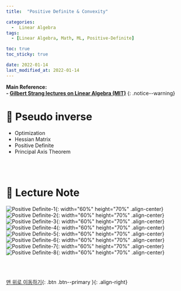 ```yaml
---
title:  "Positive Definite & Convexity" 

categories:
  -  Linear Algebra
tags:
  - [Linear Algebra, Math, ML, Positive-Definite]

toc: true
toc_sticky: true

date: 2022-01-14
last_modified_at: 2022-01-14
---
```


**Main Reference: <br>- [Gilbert Strang lectures on Linear Algebra (MIT)](https://www.youtube.com/watch?v=7UJ4CFRGd-U&list=PLE7DDD91010BC51F8)**
{: .notice--warning}


# 📘 Pseudo inverse

- Optimization
- Hessian Matrix
- Positive Definite
- Principal Axis Theorem


<br>
<br>



# 📘 Lecture Note

![Positive Definite-1](https://user-images.githubusercontent.com/96368476/149487943-f3287812-5f2a-4f05-9361-5ae61c5e738f.jpg){: width="60%" height="70%" .align-center}
![Positive Definite-2](https://user-images.githubusercontent.com/96368476/149487978-10ce1428-2f85-4c80-b872-91235f5b23c1.jpg){: width="60%" height="70%" .align-center}
![Positive Definite-3](https://user-images.githubusercontent.com/96368476/149487987-84cf08e9-6a6c-480b-ad30-7e62b1892a65.jpg){: width="60%" height="70%" .align-center}
![Positive Definite-4](https://user-images.githubusercontent.com/96368476/149488835-d131cdf9-3038-4d61-85f1-c6082e855803.jpg){: width="60%" height="70%" .align-center}
![Positive Definite-5](https://user-images.githubusercontent.com/96368476/149488846-0ae2d1a7-a01b-43ad-8300-36681b2fa704.jpg){: width="60%" height="70%" .align-center}
![Positive Definite-6](https://user-images.githubusercontent.com/96368476/149496658-15945681-3043-4093-b58d-abcef4698f68.jpg){: width="60%" height="70%" .align-center}
![Positive Definite-7](https://user-images.githubusercontent.com/96368476/149496665-915fc206-c594-4615-b954-dd52b280564e.jpg){: width="60%" height="70%" .align-center}
![Positive Definite-8](https://user-images.githubusercontent.com/96368476/149496671-d96b921f-8d76-4fa2-b7d3-733ef7715279.jpg){: width="60%" height="70%" .align-center}




<br>
<br>

[맨 위로 이동하기](#){: .btn .btn--primary }{: .align-right}